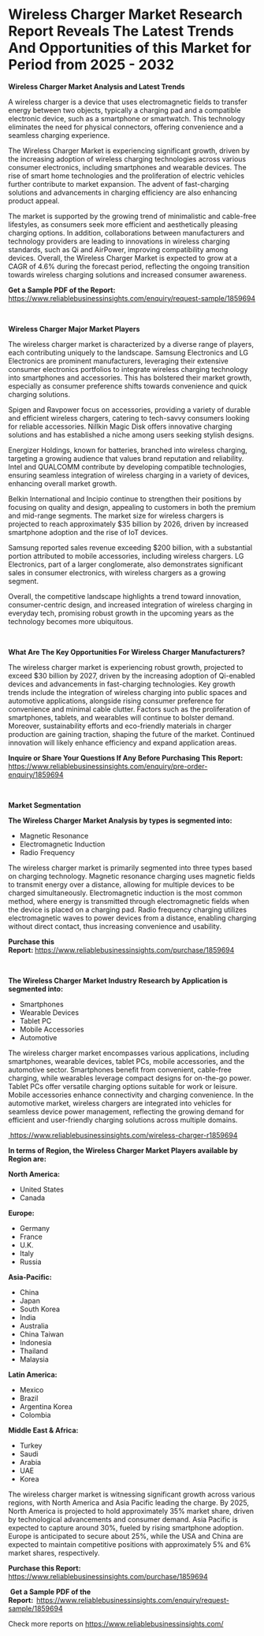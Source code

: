 <p><h1>Wireless Charger Market Research Report Reveals The Latest Trends And Opportunities of this Market for Period from 2025 - 2032</h1></p><p><strong>Wireless Charger Market Analysis and Latest Trends</strong></p>
<p><p>A wireless charger is a device that uses electromagnetic fields to transfer energy between two objects, typically a charging pad and a compatible electronic device, such as a smartphone or smartwatch. This technology eliminates the need for physical connectors, offering convenience and a seamless charging experience.</p><p>The Wireless Charger Market is experiencing significant growth, driven by the increasing adoption of wireless charging technologies across various consumer electronics, including smartphones and wearable devices. The rise of smart home technologies and the proliferation of electric vehicles further contribute to market expansion. The advent of fast-charging solutions and advancements in charging efficiency are also enhancing product appeal.</p><p>The market is supported by the growing trend of minimalistic and cable-free lifestyles, as consumers seek more efficient and aesthetically pleasing charging options. In addition, collaborations between manufacturers and technology providers are leading to innovations in wireless charging standards, such as Qi and AirPower, improving compatibility among devices. Overall, the Wireless Charger Market is expected to grow at a CAGR of 4.6% during the forecast period, reflecting the ongoing transition towards wireless charging solutions and increased consumer awareness.</p></p>
<p><strong>Get a Sample PDF of the Report:&nbsp;</strong> <a href="https://www.reliablebusinessinsights.com/enquiry/request-sample/1859694?utm_campaign=2224&utm_medium=2&utm_source=Github&utm_content=ia&utm_term=28022025&utm_id=wireless-charger">https://www.reliablebusinessinsights.com/enquiry/request-sample/1859694</a></p>
<p>&nbsp;</p>
<p><strong>Wireless Charger Major Market Players</strong></p>
<p><p>The wireless charger market is characterized by a diverse range of players, each contributing uniquely to the landscape. Samsung Electronics and LG Electronics are prominent manufacturers, leveraging their extensive consumer electronics portfolios to integrate wireless charging technology into smartphones and accessories. This has bolstered their market growth, especially as consumer preference shifts towards convenience and quick charging solutions.</p><p>Spigen and Ravpower focus on accessories, providing a variety of durable and efficient wireless chargers, catering to tech-savvy consumers looking for reliable accessories. Nillkin Magic Disk offers innovative charging solutions and has established a niche among users seeking stylish designs.</p><p>Energizer Holdings, known for batteries, branched into wireless charging, targeting a growing audience that values brand reputation and reliability. Intel and QUALCOMM contribute by developing compatible technologies, ensuring seamless integration of wireless charging in a variety of devices, enhancing overall market growth.</p><p>Belkin International and Incipio continue to strengthen their positions by focusing on quality and design, appealing to customers in both the premium and mid-range segments. The market size for wireless chargers is projected to reach approximately $35 billion by 2026, driven by increased smartphone adoption and the rise of IoT devices.</p><p>Samsung reported sales revenue exceeding $200 billion, with a substantial portion attributed to mobile accessories, including wireless chargers. LG Electronics, part of a larger conglomerate, also demonstrates significant sales in consumer electronics, with wireless chargers as a growing segment.</p><p>Overall, the competitive landscape highlights a trend toward innovation, consumer-centric design, and increased integration of wireless charging in everyday tech, promising robust growth in the upcoming years as the technology becomes more ubiquitous.</p></p>
<p>&nbsp;</p>
<p><strong>What Are The Key Opportunities For Wireless Charger Manufacturers?</strong></p>
<p><p>The wireless charger market is experiencing robust growth, projected to exceed $30 billion by 2027, driven by the increasing adoption of Qi-enabled devices and advancements in fast-charging technologies. Key growth trends include the integration of wireless charging into public spaces and automotive applications, alongside rising consumer preference for convenience and minimal cable clutter. Factors such as the proliferation of smartphones, tablets, and wearables will continue to bolster demand. Moreover, sustainability efforts and eco-friendly materials in charger production are gaining traction, shaping the future of the market. Continued innovation will likely enhance efficiency and expand application areas.</p></p>
<p><strong>Inquire or Share Your Questions If Any Before Purchasing This Report:</strong> <a href="https://www.reliablebusinessinsights.com/enquiry/pre-order-enquiry/1859694?utm_campaign=2224&utm_medium=2&utm_source=Github&utm_content=ia&utm_term=28022025&utm_id=wireless-charger">https://www.reliablebusinessinsights.com/enquiry/pre-order-enquiry/1859694</a></p>
<p>&nbsp;</p>
<p><strong>Market Segmentation</strong></p>
<p><strong>The Wireless Charger Market Analysis by types is segmented into:</strong></p>
<p><ul><li>Magnetic Resonance</li><li>Electromagnetic Induction</li><li>Radio Frequency</li></ul></p>
<p><p>The wireless charger market is primarily segmented into three types based on charging technology. Magnetic resonance charging uses magnetic fields to transmit energy over a distance, allowing for multiple devices to be charged simultaneously. Electromagnetic induction is the most common method, where energy is transmitted through electromagnetic fields when the device is placed on a charging pad. Radio frequency charging utilizes electromagnetic waves to power devices from a distance, enabling charging without direct contact, thus increasing convenience and usability.</p></p>
<p><strong>Purchase this Report:&nbsp;</strong><a href="https://www.reliablebusinessinsights.com/purchase/1859694?utm_campaign=2224&utm_medium=2&utm_source=Github&utm_content=ia&utm_term=28022025&utm_id=wireless-charger">https://www.reliablebusinessinsights.com/purchase/1859694</a></p>
<p>&nbsp;</p>
<p><strong>The Wireless Charger Market Industry Research by Application is segmented into:</strong></p>
<p><ul><li>Smartphones</li><li>Wearable Devices</li><li>Tablet PC</li><li>Mobile Accessories</li><li>Automotive</li></ul></p>
<p><p>The wireless charger market encompasses various applications, including smartphones, wearable devices, tablet PCs, mobile accessories, and the automotive sector. Smartphones benefit from convenient, cable-free charging, while wearables leverage compact designs for on-the-go power. Tablet PCs offer versatile charging options suitable for work or leisure. Mobile accessories enhance connectivity and charging convenience. In the automotive market, wireless chargers are integrated into vehicles for seamless device power management, reflecting the growing demand for efficient and user-friendly charging solutions across multiple domains.</p></p>
<p><a href="https://www.reliablebusinessinsights.com/wireless-charger-r1859694?utm_campaign=2224&utm_medium=2&utm_source=Github&utm_content=ia&utm_term=28022025&utm_id=wireless-charger">&nbsp;https://www.reliablebusinessinsights.com/wireless-charger-r1859694</a></p>
<p><strong>In terms of Region, the Wireless Charger Market Players available by Region are:</strong></p>
<p>
    <p> <strong> North America: </strong>
        <ul>
            <li>United States</li>
            <li>Canada</li>
        </ul>
        </p> 
    <p> <strong> Europe: </strong>
        <ul>
            <li>Germany</li>
            <li>France</li>
            <li>U.K.</li>
            <li>Italy</li>
            <li>Russia</li>
        </ul>
        </p> 
    <p> <strong> Asia-Pacific: </strong>
        <ul>
            <li>China</li>
            <li>Japan</li>
            <li>South Korea</li>
            <li>India</li>
            <li>Australia</li>
            <li>China Taiwan</li>
            <li>Indonesia</li>
            <li>Thailand</li>
            <li>Malaysia</li>
        </ul>
        </p> 
    <p> <strong> Latin America: </strong>
        <ul>
            <li>Mexico</li>
            <li>Brazil</li>
            <li>Argentina Korea</li>
            <li>Colombia</li>
        </ul>
        </p> 
    <p> <strong> Middle East & Africa: </strong>
        <ul>
            <li>Turkey</li>
            <li>Saudi</li>
            <li>Arabia</li>
            <li>UAE</li>
            <li>Korea</li>
        </ul>
    </p>
    </p>
<p><p>The wireless charger market is witnessing significant growth across various regions, with North America and Asia Pacific leading the charge. By 2025, North America is projected to hold approximately 35% market share, driven by technological advancements and consumer demand. Asia Pacific is expected to capture around 30%, fueled by rising smartphone adoption. Europe is anticipated to secure about 25%, while the USA and China are expected to maintain competitive positions with approximately 5% and 6% market shares, respectively.</p></p>
<p><strong>Purchase this Report: </strong><a href="https://www.reliablebusinessinsights.com/purchase/1859694?utm_campaign=2224&utm_medium=2&utm_source=Github&utm_content=ia&utm_term=28022025&utm_id=wireless-charger">https://www.reliablebusinessinsights.com/purchase/1859694</a></p>
<p>&nbsp;<strong>Get a Sample PDF of the Report:&nbsp;&nbsp;</strong><a href="https://www.reliablebusinessinsights.com/enquiry/request-sample/1859694?utm_campaign=2224&utm_medium=2&utm_source=Github&utm_content=ia&utm_term=28022025&utm_id=wireless-charger">https://www.reliablebusinessinsights.com/enquiry/request-sample/1859694</a></p>
<p><strong></strong></p>
<p>Check more reports on <a href="https://www.reliablebusinessinsights.com/?utm_campaign=2224&utm_medium=2&utm_source=Github&utm_content=ia&utm_term=28022025&utm_id=wireless-charger">https://www.reliablebusinessinsights.com/</a></p>